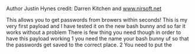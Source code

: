 Author Justin Hynes credit: Darren Kitchen and www.nirsoft.net

This allows you to get passwords from browers within seconds!
This is my very first payload and I have tested it on the new bash bunny and so far it works without a problem
There is few thing you need though in order to have this payload working 1 you need the name your bash bunny uf
so that the passwords get saved to the correct place. 
2 You need to put the 
